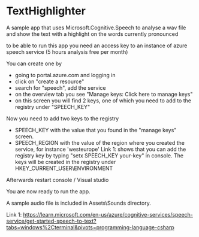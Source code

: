 # TextHighlighter
A sample app that uses Microsoft.Cognitive.Speech to analyse a wav file and show the text with a highlight on the words currently pronounced

to be able to run this app you need an access key to an instance of azure speech service
(5 hours analysis free per month)

You can create one by 
- going to portal.azure.com and logging in
- click on "create a resource"
- search for "speech", add the service
- on the overview tab you see "Manage keys: Click here to manage keys"
- on this screen you will find 2 keys, one of which you need to add to the registry under "SPEECH_KEY"

Now you need to add two keys to the registry
- SPEECH_KEY with the value that you found in the "manage keys" screen.
- SPEECH_REGION with the value of the region where you created the service, for instance 'westeurope'
Link 1: shows that you can add the registry key by typing "setx SPEECH_KEY your-key" in console.
The keys will be created in the registry under HKEY_CURRENT_USER\ENVIRONMENT

Afterwards restart console / Visual studio

You are now ready to run the app.

A sample audio file is included in Assets\Sounds directory.

Link 1: https://learn.microsoft.com/en-us/azure/cognitive-services/speech-service/get-started-speech-to-text?tabs=windows%2Cterminal&pivots=programming-language-csharp



